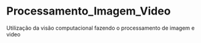 # Processamento_Imagem_Video
Utilização da visão computacional fazendo o processamento de imagem e video

